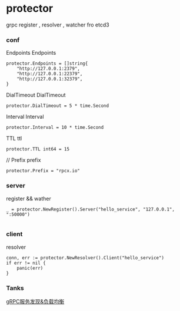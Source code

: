 # protector

grpc register ,  resolver , watcher fro etcd3

### conf

Endpoints Endpoints

	protector.Endpoints = []string{
		"http://127.0.0.1:2379",
		"http://127.0.0.1:22379",
		"http://127.0.0.1:32379",
	}

DialTimeout DialTimeout

	protector.DialTimeout = 5 * time.Second

Interval Interval

	protector.Interval = 10 * time.Second

 TTL ttl

	protector.TTL int64 = 15
	
// Prefix prefix

	protector.Prefix = "rpcx.io"

### server

register && wather
```
_ = protector.NewRegister().Server("hello_service", "127.0.0.1", ":50000")
	
```

### client

resolver

```
conn, err := protector.NewResolver().Client("hello_service")
if err != nil {
    panic(err)
}
```

### Tanks

[gRPC服务发现&负载均衡](http://colobu.com/2017/03/25/grpc-naming-and-load-balance/)